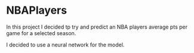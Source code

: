 # NBAPlayers
In this project I decided tp try and predict an NBA players average pts per game for a selected season. 

I decided to use a neural network for the model. 
